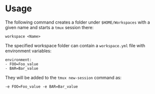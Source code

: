 # Usage

The following command creates a folder under `$HOME/Workspaces` with a given
name and starts a `tmux` session there:

    workspace <Name>

The specified workspace folder can contain a `workspace.yml` file with
environment variables:

    environment:
    - FOO=Foo_value
    - BAR=Bar_value

They will be added to the `tmux new-session` command as:

    -e FOO=Foo_value -e BAR=Bar_value

